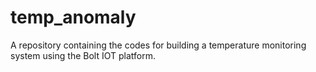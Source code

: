 # temp_anomaly
A repository containing the codes for building a temperature monitoring system using the Bolt IOT platform.
